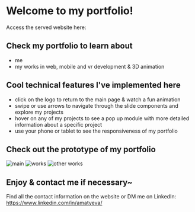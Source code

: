 # Welcome to my portfolio!

Access the served website here:

## Check my portfolio to learn about

* me
* my works in web, mobile and vr development & 3D animation

## Cool technical features I've implemented here

* click on the logo to return to the main page & watch a fun animation
* swipe or use arrows to navigate through the slide components and explore my projects
* hover on any of my projects to see a pop up module with more detailed information about a specific project 
* use your phone or tablet to see the responsiveness of my portfolio

## Check out the prototype of my portfolio

![main](https://user-images.githubusercontent.com/59642740/181150396-993d26be-2c35-4bc1-aba4-0c02eabc7520.png)
![works](https://user-images.githubusercontent.com/59642740/181150414-cce5d230-7e41-4a11-9711-4b953ed9fb4e.png)
![other works](https://user-images.githubusercontent.com/59642740/181150426-d46927cd-50fc-4527-bf6f-20c3710bf080.png)

## Enjoy & contact me if necessary~

Find all the contact information on the website or DM me on LinkedIn: https://www.linkedin.com/in/amatyeva/
